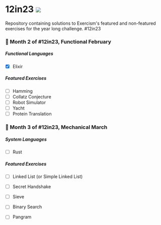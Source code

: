 # 12in23 ![](https://geps.dev/progress/14)
Repository containing solutions to Exercism's featured and non-featured exercises for the year long challenge. #12in23

### 📆 Month 2 of #12in23, Functional February
##### Functional Languages
- [x] Elixir

##### Featured Exercises
- [ ] Hamming
- [ ] Collatz Conjecture 
- [ ] Robot Simulator 
- [ ] Yacht 
- [ ] Protein Translation

### 📆 Month 3 of #12in23, Mechanical March 
##### System Languages
- [ ] Rust

##### Featured Exercises
- [ ] Linked List (or Simple Linked List)
- [ ] Secret Handshake
- [ ] Sieve
- [ ] Binary Search
- [ ] Pangram


